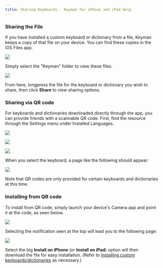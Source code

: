 ```yaml
---
title: Sharing Keyboards - Keyman for iPhone and iPad Help
---
```


### Sharing the File
If you have installed a custom keyboard or dictionary from a file, Keyman keeps a copy
of that file on your device.  You can find these copies in the iOS Files app.

![](../ios_images/file-share-1i.png)

Simply select the "Keyman" folder to view these files.

![](../ios_images/file-share-2i.png)

From here, longpress the file for the keyboard or dictionary you wish to share, then
click **Share** to view sharing options.

### Sharing via QR code
For keyboards and dictionaries downloaded directly through the app,
you can provide friends with a scannable QR code.  First, find the resource
through the Settings menu under Installed Languages.

![](../ios_images/add-keyboard-i2.png)

![](../ios_images/add-keyboard-i3.png)

![](../ios_images/qr-code-share-1i.png)

When you select the keyboard, a page like the following should appear:

![](../ios_images/qr-code-share-2i.png)

Note that QR codes are only provided for certain keyboards and dictionaries
at this time.

### Installing from QR code
To install from QR code, simply launch your device's Camera app and point
it at the code, as seen below.

![](../ios_images/qr-code-share-3i.png)

Selecting the notification seen at the top will lead you to the following page:

![](../ios_images/qr-code-share-4i.png)

Select the big **Install on iPhone** (or
**Install on iPad**) option will then download
the file for easy installation.  (Refer to [Installing custom keyboards/dictionaries](installing-custom-keyboards-dictionaries) as necessary.)
